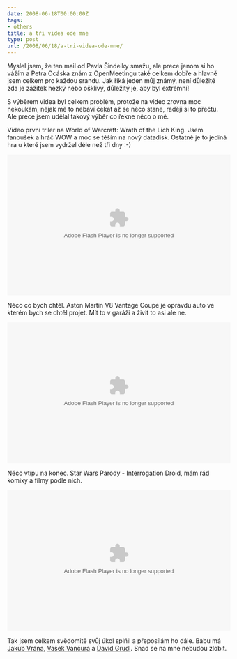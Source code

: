 ```yaml
---
date: 2008-06-18T00:00:00Z
tags:
- others
title: a tři videa ode mne
type: post
url: /2008/06/18/a-tri-videa-ode-mne/
---
```


Myslel jsem, že ten mail od Pavla Šindelky smažu, ale prece jenom si ho vážím a Petra Ocáska znám z OpenMeetingu také celkem dobře a hlavně jsem celkem pro každou srandu. Jak říká jeden můj známý, není důležité zda je zážitek hezký nebo ošklivý, důležitý je, aby byl extrémní!

S výběrem videa byl celkem problém, protože na video zrovna moc nekoukám, nějak mě to nebaví čekat až se něco stane, raději si to přečtu. Ale prece jsem udělal takový výběr co řekne něco o mě.

Video první triler na World of Warcraft: Wrath of the Lich King. Jsem fanoušek a hráč WOW a moc se těším na nový datadisk. Ostatně je to jediná hra u které jsem vydržel déle než tři dny :-)

<object classid="clsid:d27cdb6e-ae6d-11cf-96b8-444553540000" width="512" height="323" codebase="https://download.macromedia.com/pub/shockwave/cabs/flash/swflash.cab#version=6,0,40,0"><param name="allowFullScreen" value="true" /><param name="flashVars" value="id=3620124&amp;vid=910988&amp;lang=en-us&amp;intl=us&amp;thumbUrl=http%3A//us.i1.yimg.com/us.yimg.com/i/us/sch/cn/video08/910988_rndc47b5310_17.jpg&amp;embed=1" /><param name="src" value="https://d.yimg.com/static.video.yahoo.com/yep/YV_YEP.swf?ver=2.2.4" /><embed type="application/x-shockwave-flash" width="512" height="323" src="https://d.yimg.com/static.video.yahoo.com/yep/YV_YEP.swf?ver=2.2.4" flashvars="id=3620124&amp;vid=910988&amp;lang=en-us&amp;intl=us&amp;thumbUrl=http%3A//us.i1.yimg.com/us.yimg.com/i/us/sch/cn/video08/910988_rndc47b5310_17.jpg&amp;embed=1" allowfullscreen="true"></embed></object>

Něco co bych chtěl. Aston Martin V8 Vantage Coupe je opravdu auto ve kterém bych se chtěl projet. Mít to v garáži a živit to asi ale ne.

<object classid="clsid:d27cdb6e-ae6d-11cf-96b8-444553540000" width="512" height="323" codebase="https://download.macromedia.com/pub/shockwave/cabs/flash/swflash.cab#version=6,0,40,0"><param name="allowFullScreen" value="true" /><param name="flashVars" value="id=1583721&amp;vid=70223&amp;lang=en-us&amp;intl=us&amp;thumbUrl=http%3A//us.i1.yimg.com/us.yimg.com/i/us/sch/cn/v/v0/w205/70223_320_192.jpeg&amp;embed=1" /><param name="src" value="https://d.yimg.com/static.video.yahoo.com/yep/YV_YEP.swf?ver=2.2.4" /><embed type="application/x-shockwave-flash" width="512" height="323" src="https://d.yimg.com/static.video.yahoo.com/yep/YV_YEP.swf?ver=2.2.4" flashvars="id=1583721&amp;vid=70223&amp;lang=en-us&amp;intl=us&amp;thumbUrl=http%3A//us.i1.yimg.com/us.yimg.com/i/us/sch/cn/v/v0/w205/70223_320_192.jpeg&amp;embed=1" allowfullscreen="true"></embed></object>

Něco vtípu na konec. Star Wars Parody - Interrogation Droid, mám rád komixy a filmy podle nich.

<object classid="clsid:d27cdb6e-ae6d-11cf-96b8-444553540000" width="512" height="323" codebase="https://download.macromedia.com/pub/shockwave/cabs/flash/swflash.cab#version=6,0,40,0"><param name="allowFullScreen" value="true" /><param name="flashVars" value="id=7715826&amp;vid=2623260&amp;lang=en-us&amp;intl=us&amp;thumbUrl=http%3A//us.i1.yimg.com/us.yimg.com/i/us/sch/cn/video00/2623260_rnde0912fa9_18.jpg&amp;embed=1" /><param name="src" value="https://d.yimg.com/static.video.yahoo.com/yep/YV_YEP.swf?ver=2.2.4" /><embed type="application/x-shockwave-flash" width="512" height="323" src="https://d.yimg.com/static.video.yahoo.com/yep/YV_YEP.swf?ver=2.2.4" flashvars="id=7715826&amp;vid=2623260&amp;lang=en-us&amp;intl=us&amp;thumbUrl=http%3A//us.i1.yimg.com/us.yimg.com/i/us/sch/cn/video00/2623260_rnde0912fa9_18.jpg&amp;embed=1" allowfullscreen="true"></embed></object>

Tak jsem celkem svědomitě svůj úkol splňil a přeposílám ho dále. Babu má <a href="https://php.vrana.cz">Jakub Vrána</a>, <a href="https://vaclav.vancura.org/">Vašek Vančura</a> a <a href="https://www.latrine.cz/">David Grudl</a>. Snad se na mne nebudou zlobit.
